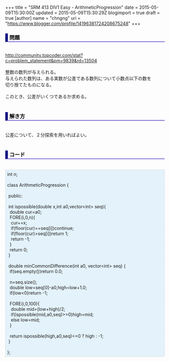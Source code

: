 +++
title = "SRM 413 DIV1 Easy - ArithmeticProgression"
date = 2015-05-09T15:30:00Z
updated = 2015-05-09T15:30:29Z
blogimport = true
draft = true
[author]
	name = "chngng"
	uri = "https://www.blogger.com/profile/14196381724208675248"
+++

<div dir="ltr" style="text-align: left;" trbidi="on"><h3 style="border-bottom: 2px solid slateblue; border-left: 8px solid navy; color: black; padding: 0px 0px 1px 5px;">問題 </h3><br /><a href="http://community.topcoder.com/stat?c=problem_statement&amp;pm=9839&amp;rd=13504" target="_blank">http://community.topcoder.com/stat?c=problem_statement&amp;pm=9839&amp;rd=13504</a><br /><br />整数の数列が与えられる。<br />与えられた数列は、ある実数が公差である数列について小数点以下の数を<br />切り捨てたものになる。<br /><br />このとき、公差がいくつであるか求める。<br /><br /><h3 style="border-bottom: 2px solid slateblue; border-left: 8px solid navy; color: black; padding: 0px 0px 1px 5px;">解き方 </h3><br />公差について、２分探索を用いればよい。<br /><br /><h3 style="border-bottom: 2px solid slateblue; border-left: 8px solid navy; color: black; padding: 0px 0px 1px 5px;">コード </h3><br /><div style="background-color: #e3f2fb; border: 1px dotted #CCCCCC; padding: 5px;">int n;<br /><br />class ArithmeticProgression {<br /><br /><span class="Apple-tab-span" style="white-space: pre;"> </span>public:<br /><br /><span class="Apple-tab-span" style="white-space: pre;"> </span>int ispossible(double x,int a0,vector&lt;int&gt; seq){<br /><span class="Apple-tab-span" style="white-space: pre;">  </span>double cur=a0;<br /><span class="Apple-tab-span" style="white-space: pre;">  </span>FORE(i,0,n){<br /><span class="Apple-tab-span" style="white-space: pre;">   </span>cur+=x;<br /><span class="Apple-tab-span" style="white-space: pre;">   </span>if(floor(cur)==seq[i])continue;<br /><span class="Apple-tab-span" style="white-space: pre;">   </span>if(floor(cur)&gt;seq[i])return 1;<br /><span class="Apple-tab-span" style="white-space: pre;">   </span>return -1;<br /><span class="Apple-tab-span" style="white-space: pre;">  </span>}<br /><span class="Apple-tab-span" style="white-space: pre;">  </span>return 0;<br /><span class="Apple-tab-span" style="white-space: pre;"> </span>}<br /><br /><span class="Apple-tab-span" style="white-space: pre;"> </span>double minCommonDifference(int a0, vector&lt;int&gt; seq) {<br /><span class="Apple-tab-span" style="white-space: pre;">  </span>if(seq.empty())return 0.0;<br /><br /><span class="Apple-tab-span" style="white-space: pre;">  </span>n=seq.size();<br /><span class="Apple-tab-span" style="white-space: pre;">  </span>double low=seq[0]-a0,high=low+1.0;<br /><span class="Apple-tab-span" style="white-space: pre;">  </span>if(low&lt;0)return -1;<br /><br /><span class="Apple-tab-span" style="white-space: pre;">  </span>FORE(i,0,100){<br /><span class="Apple-tab-span" style="white-space: pre;">   </span>double mid=(low+high)/2;<br /><span class="Apple-tab-span" style="white-space: pre;">   </span>if(ispossible(mid,a0,seq)&gt;=0)high=mid;<br /><span class="Apple-tab-span" style="white-space: pre;">   </span>else low=mid;<br /><span class="Apple-tab-span" style="white-space: pre;">  </span>}<br /><br /><span class="Apple-tab-span" style="white-space: pre;">  </span>return ispossible(high,a0,seq)==0 ? high : -1;<br /><span class="Apple-tab-span" style="white-space: pre;"> </span>}<br /><br />};</div></div>
